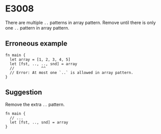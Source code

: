 # E3008

There are multiple `..` patterns in array pattern. Remove until there is only one `..` pattern in array pattern.

## Erroneous example

```moonbit
fn main {
  let array = [1, 2, 3, 4, 5]
  let [fst, .., .., snd] = array
  //            ^^
  // Error: At most one `..` is allowed in array pattern.
}
```

## Suggestion

Remove the extra `..` pattern.

```moonbit
fn main {
  // ...
  let [fst, .., snd] = array
}
```
